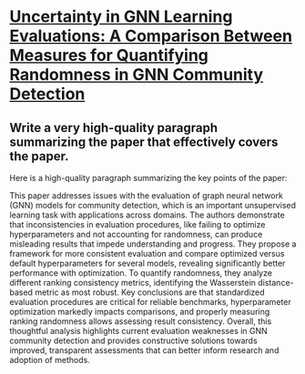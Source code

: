 # [Uncertainty in GNN Learning Evaluations: A Comparison Between Measures   for Quantifying Randomness in GNN Community Detection](https://arxiv.org/abs/2312.09015)

## Write a very high-quality paragraph summarizing the paper that effectively covers the paper.

 Here is a high-quality paragraph summarizing the key points of the paper:

This paper addresses issues with the evaluation of graph neural network (GNN) models for community detection, which is an important unsupervised learning task with applications across domains. The authors demonstrate that inconsistencies in evaluation procedures, like failing to optimize hyperparameters and not accounting for randomness, can produce misleading results that impede understanding and progress. They propose a framework for more consistent evaluation and compare optimized versus default hyperparameters for several models, revealing significantly better performance with optimization. To quantify randomness, they analyze different ranking consistency metrics, identifying the Wasserstein distance-based metric as most robust. Key conclusions are that standardized evaluation procedures are critical for reliable benchmarks, hyperparameter optimization markedly impacts comparisons, and properly measuring ranking randomness allows assessing result consistency. Overall, this thoughtful analysis highlights current evaluation weaknesses in GNN community detection and provides constructive solutions towards improved, transparent assessments that can better inform research and adoption of methods.
